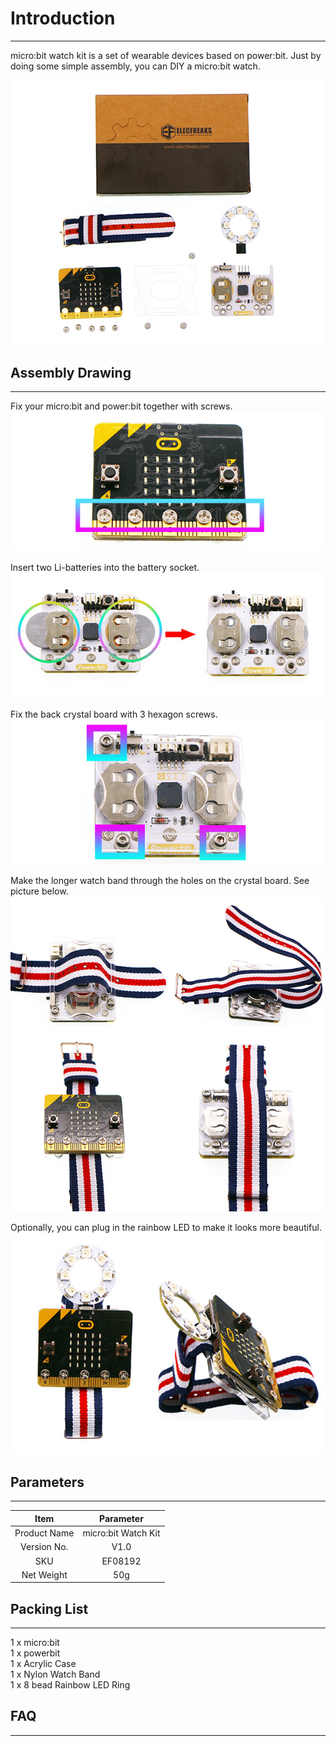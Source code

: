 # Introduction
---
micro:bit watch kit is a set of wearable devices based on power:bit. Just by doing some simple assembly, you can DIY a micro:bit watch. 

![](./images/LDDQ7tc.jpg)


## Assembly Drawing
---
Fix your micro:bit and power:bit together with screws.
![](./images/VlDwuIB.jpg)

Insert two Li-batteries into the battery socket.
![](./images/WlOr4up.jpg)

Fix the back crystal board with 3 hexagon screws.
![](./images/z1s39kp.jpg)

Make the longer watch band through the holes on the crystal board. See picture below.
![](./images/op8lbJR.jpg)

Optionally, you can plug in the rainbow LED to make it looks more beautiful. 
![](./images/1kUr2aU.jpg)


## Parameters
---

Item | Parameter
:-: | :-:
Product Name|micro:bit Watch Kit
Version No.|V1.0
SKU|EF08192
Net Weight|50g


## Packing List
---
1 x micro:bit  
1 x powerbit  
1 x Acrylic Case  
1 x Nylon Watch Band  
1 x 8 bead Rainbow LED Ring  

## FAQ
---




